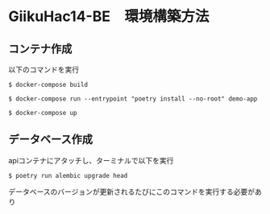 # GiikuHac14-BE　環境構築方法

## コンテナ作成
以下のコマンドを実行
```
$ docker-compose build

$ docker-compose run --entrypoint "poetry install --no-root" demo-app

$ docker-compose up
``` 

## データベース作成
apiコンテナにアタッチし、ターミナルで以下を実行
```
$ poetry run alembic upgrade head
```
データベースのバージョンが更新されるたびにこのコマンドを実行する必要があり